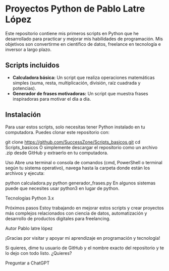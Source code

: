 # Proyectos Python de Pablo Latre López

Este repositorio contiene mis primeros scripts en Python que he desarrollado para practicar y mejorar mis habilidades de programación. Mis objetivos son convertirme en científico de datos, freelance en tecnología e inversor a largo plazo.

## Scripts incluidos

- **Calculadora básica:** Un script que realiza operaciones matemáticas simples (suma, resta, multiplicación, división, raíz cuadrada y potencias).
- **Generador de frases motivadoras:** Un script que muestra frases inspiradoras para motivar el día a día.

## Instalación

Para usar estos scripts, solo necesitas tener Python instalado en tu computadora. Puedes clonar este repositorio con:

git clone https://github.com/SuccessZone/Scripts_basicos.git
cd Scripts_basicos
O simplemente descargar el repositorio como un archivo .zip desde GitHub y extraerlo en tu computadora.

Uso
Abre una terminal o consola de comandos (cmd, PowerShell o terminal según tu sistema operativo), navega hasta la carpeta donde están los archivos y ejecuta:

python calculadora.py
python generador_frases.py
En algunos sistemas puede que necesites usar python3 en lugar de python.

Tecnologías
Python 3.x

Próximos pasos
Estoy trabajando en mejorar estos scripts y crear proyectos más complejos relacionados con ciencia de datos, automatización y desarrollo de productos digitales para freelancing.

Autor
Pablo latre lópez

¡Gracias por visitar y apoyar mi aprendizaje en programación y tecnología!

Si quieres, dime tu usuario de GitHub y el nombre exacto del repositorio y te lo dejo con todo listo. ¿Quieres?








Preguntar a ChatGPT
